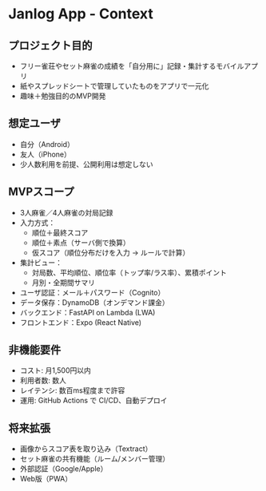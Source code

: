 # Janlog App - Context

## プロジェクト目的

- フリー雀荘やセット麻雀の成績を「自分用に」記録・集計するモバイルアプリ
- 紙やスプレッドシートで管理していたものをアプリで一元化
- 趣味＋勉強目的のMVP開発

## 想定ユーザ

- 自分（Android）
- 友人（iPhone）
- 少人数利用を前提、公開利用は想定しない

## MVPスコープ

- 3人麻雀／4人麻雀の対局記録
- 入力方式：
  - 順位＋最終スコア
  - 順位＋素点（サーバ側で換算）
  - 仮スコア（順位分布だけを入力 → ルールで計算）
- 集計ビュー：
  - 対局数、平均順位、順位率（トップ率/ラス率）、累積ポイント
  - 月別・全期間サマリ
- ユーザ認証：メール＋パスワード（Cognito）
- データ保存：DynamoDB（オンデマンド課金）
- バックエンド：FastAPI on Lambda (LWA)
- フロントエンド：Expo (React Native)

## 非機能要件

- コスト: 月1,500円以内
- 利用者数: 数人
- レイテンシ: 数百ms程度まで許容
- 運用: GitHub Actions で CI/CD、自動デプロイ

## 将来拡張

- 画像からスコア表を取り込み（Textract）
- セット麻雀の共有機能（ルーム/メンバー管理）
- 外部認証（Google/Apple）
- Web版（PWA）
